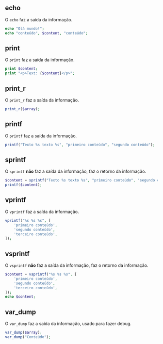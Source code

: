 ## echo
O `echo` faz a saída da informação.
```php
echo "Olá mundo!";
echo "conteúdo", $content, "conteúdo";
```

## print
O `print` faz a saída da informação.
```php
print $content;
print "<p>Text: {$content}</p>";
```

## print_r
O `print_r` faz a saída da informação.
```php
print_r($array);
```

## printf
O `printf` faz a saída da informação.
```php
printf("Texto %s texto %s", "primeiro conteúdo", "segundo conteúdo");
```

## sprintf
O `sprintf` **não** faz a saída da informação, faz o retorno da informação.
```php
$content = sprintf("Texto %s texto %s", "primeiro conteúdo", "segundo conteúdo");
printf($content);
```

## vprintf
O `vprintf` faz a saída da informação.
```php
vprintf("%s %s %s", [
	'primeiro conteúdo',
	'segundo conteúdo',
	'terceiro conteúdo',
]);
```

## vsprintf
O `vsprintf` **não** faz a saída da informação, faz o retorno da informação.
```php
$content = vsprintf("%s %s %s", [
	'primeiro conteúdo',
	'segundo conteúdo',
	'terceiro conteúdo',
]);
echo $content;
```

## var_dump
O `var_dump` faz a saída da informação, usado para fazer debug.
```php
var_dump($array);
var_dump("Conteúdo");
```
<!--stackedit_data:
eyJoaXN0b3J5IjpbLTEwMzM2MDQ4MjUsLTI2Nzk2NTQ1OCwtMT
Y2NTc1NjYwNl19
-->